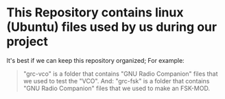 # This Repository contains linux (Ubuntu) files used by us during our project

It's best if we can keep this repository organized; For example:
> "grc-vco" is a folder that contains "GNU Radio Companion" files that we used to test the "VCO".
And:
> "grc-fsk" is a folder that contains "GNU Radio Companion" files that we used to make an FSK-MOD.
